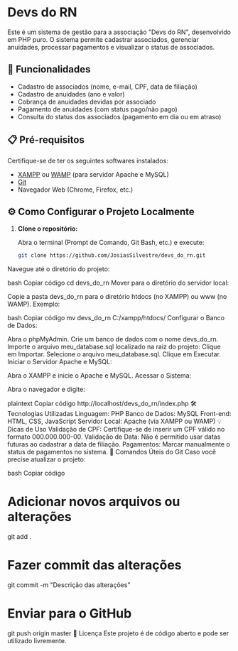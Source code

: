 # Devs do RN

Este é um sistema de gestão para a associação "Devs do RN", desenvolvido em PHP puro. O sistema permite cadastrar associados, gerenciar anuidades, processar pagamentos e visualizar o status de associados.

## 🚀 Funcionalidades

- Cadastro de associados (nome, e-mail, CPF, data de filiação)
- Cadastro de anuidades (ano e valor)
- Cobrança de anuidades devidas por associado
- Pagamento de anuidades (com status pago/não pago)
- Consulta do status dos associados (pagamento em dia ou em atraso)

## 📋 Pré-requisitos

Certifique-se de ter os seguintes softwares instalados:

- [XAMPP](https://www.apachefriends.org/index.html) ou [WAMP](http://www.wampserver.com/) (para servidor Apache e MySQL)
- [Git](https://git-scm.com/)
- Navegador Web (Chrome, Firefox, etc.)

## ⚙️ Como Configurar o Projeto Localmente

1. **Clone o repositório:**

   Abra o terminal (Prompt de Comando, Git Bash, etc.) e execute:

   ```bash
   git clone https://github.com/JosiasSilvestre/devs_do_rn.git
Navegue até o diretório do projeto:

bash
Copiar código
cd devs_do_rn
Mover para o diretório do servidor local:

Copie a pasta devs_do_rn para o diretório htdocs (no XAMPP) ou www (no WAMP). Exemplo:

bash
Copiar código
mv devs_do_rn C:/xampp/htdocs/
Configurar o Banco de Dados:

Abra o phpMyAdmin.
Crie um banco de dados com o nome devs_do_rn.
Importe o arquivo meu_database.sql localizado na raiz do projeto:
Clique em Importar.
Selecione o arquivo meu_database.sql.
Clique em Executar.
Iniciar o Servidor Apache e MySQL:

Abra o XAMPP e inicie o Apache e MySQL.
Acessar o Sistema:

Abra o navegador e digite:

plaintext
Copiar código
http://localhost/devs_do_rn/index.php
🛠️ Tecnologias Utilizadas
Linguagem: PHP
Banco de Dados: MySQL
Front-end: HTML, CSS, JavaScript
Servidor Local: Apache (via XAMPP ou WAMP)
💡 Dicas de Uso
Validação de CPF: Certifique-se de inserir um CPF válido no formato 000.000.000-00.
Validação de Data: Não é permitido usar datas futuras ao cadastrar a data de filiação.
Pagamentos: Marcar manualmente o status de pagamentos no sistema.
🔧 Comandos Úteis do Git
Caso você precise atualizar o projeto:

bash
Copiar código
# Adicionar novos arquivos ou alterações
git add .

# Fazer commit das alterações
git commit -m "Descrição das alterações"

# Enviar para o GitHub
git push origin master
📄 Licença
Este projeto é de código aberto e pode ser utilizado livremente.
